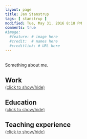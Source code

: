 ```yaml
---
layout: page
title: Jan Stanstrup
tags: [ stanstrup ]
modified: Tue, May 31, 2016 8:18 PM
comments: true
#image:
  #feature: # image here
  #credit:  # names here
  #creditlink: # URL here
---
```


<style type='text/css'>
td.td_nowrap {
	white-space: nowrap;
	vertical-align: top;
    padding-right: 3rem;
    width: 10rem;
}
h2 {
	margin-bottom: 0.1rem;
}
</style>

<a href="https://scholar.google.it/citations?user=Gw554E8AAAAJ&hl=en" title="Google Scholar" class="fa"><i class="ai ai-2x ai-google-scholar"></i></a>
<a href="https://github.com/stanstrup" title="GitHub" class="fa"><i class="fa fa-2x fa-github"></i></a>
<a href="https://twitter.com/JanStanstrup" title="Twitter" class="fa"><i class="fa fa-2x fa-twitter"></i></a>
<a href="https://orcid.org/0000-0003-0541-7369" title="ORCiD" class="fa"><i class="ai ai-2x ai-orcid"></i></a>
<a href="https://www.linkedin.com/in/jan-stanstrup-85421614" title="LinkedIn" class="fa"><i class="fa fa-2x fa-linkedin"></i></a>
<a href="https://www.researchgate.net/profile/Jan_Stanstrup" title="Researchgate" class="fa"><i class="ai ai-2x ai-researchgate"></i></a>

<script language="JavaScript">var username = "stanstrup";var hostname = "gmail.com";var linktext = username + "@" + hostname ;document.write("E-mail: <a href='" + "mail" + "to:" + username + "@" + hostname + "'>" + linktext + "</a>");</script>

<br>
Something about me.


<h2> Work </h2>
<a href="#work" onclick="toggle_visibility('work');" style="color: #4e4e4e;">(click to show/hide)</a>

<div id="work"  style="display: none;">

	<table>
        <tr style="font-weight: bold;">
            <td class="td_nowrap">Mar 2016 - present</td>
            <td>Research Scientist - Systems Medicine, Steno Diabetes Center, Gentofte, Denmark.
            </td>
        </tr>
    </table>

    <table>
        <tr style="font-weight: bold;">
            <td class="td_nowrap">Mar 2014 - Feb 2016</td>
            <td>PostDoc - Department of Food Quality and Nutrition, Research and Innovation Centre, Fondazione Edmund Mach (FEM), San Michele all’Adige.<br>
        Scholarship from Villum Fonden.
        </td>
        </tr>
        <tr>
            <td colspan="2">Mapping and translation of retention times between chromatographic systems.</td>
        </tr>
        <tr>
            <td colspan="2" style="padding-top:1rem"><p markdown="1" style="margin-bottom: 0">Project website: predret.org. Code available at on [github](http://github.com/Stanstrup).</p></td>
        </tr>
    </table>

    <table>
        <tr style="font-weight: bold;">
            <td class="td_nowrap">Sep 2010 – Dec 2013</td>
            <td>Ph.D. Student – Department of Nutrition, Exercise and Sports, Faculty of Science, University of Copenhagen</td>
        </tr>
        <tr>
            <td colspan="2">Metabolomics profiles of obese and diabetics after intake of different whey protein fractions.</td>
        </tr>
        <tr>
            <td colspan="2" style="padding-top:1rem"><i>Keywords: LC-MS profiling, Statistical analysis of LC-MS data, Structure elucidation by MS/MS, Biological interpretation</i></td>
        </tr>
        <tr>
            <td colspan="2" style="padding-top:1rem">Supervisor: Professor Lars Ove Dragsted
            </td>
        </tr>
    </table>



    <table>
        <tr style="font-weight: bold;">
            <td class="td_nowrap">May 2010 – June 2010</td>
            <td>Research Assistant – Department of Basic Sciences and Environment, Faculty of Life Sciences, University of Copenhagen (now part of merged faculty)
            </td>
        </tr>
        <tr>
            <td colspan="2">Project on secondary metabolites in macroalgae.</td>
        </tr>
        <tr>
            <td colspan="2" style="padding-top:1rem">Supervisor: Professor Dan Stærk</td>
        </tr>
    </table>



    <table>
        <tr style="font-weight: bold;">
            <td class="td_nowrap">Aug 2008 – Sep 2009</td>
            <td>Pharmacist Student (Pharmaconomist) – Lyngby Svane Apotek
            </td>
        </tr>
    </table>

</div>






<h2> Education </h2>
<a href="#education" onclick="toggle_visibility('education');" style="color: #4e4e4e;">(click to show/hide)</a>

<div id="education"  style="display: none;">


    <table>
        <tr style="font-weight: bold;">
            <td class="td_nowrap">2007 – Nov 2009</td>
            <td>MSc in Pharmacy (MSc.pharm.) – Faculty of Pharmaceutical Sciences, University of Copenhagen (now part of merged faculty)</td>
        </tr>
        <tr>
            <td colspan="2" style="padding-top:1rem">Thesis: Exploring chemodiversity in Dovyalis caffra and alkaloids in Laureliopsis Philippiana Supervisor: Professor Dan Stærk</td>
        </tr>
        <tr>
            <td colspan="2" style="padding-top:1rem">Optional courses: Statistical Design of Experiments, Advanced Organic Chemistry (both theoretical and laboratory course), Advanced Spectroscopy, Medicinal Chemistry, Pharmacokinetics and –dynamics.</td>
        </tr> 
    </table>

    <table>
        <tr style="font-weight: bold;">
            <td class="td_nowrap">2004 – 2007</td>
            <td>BSc in Pharmacy (BSc.pharm.) – Faculty of Pharmaceutical Sciences, University of Copenhagen (now part of merged faculty)</td>
        </tr>
    </table>
</div>




<h2> Teaching experience </h2>
<a href="#teaching" onclick="toggle_visibility('teaching');" style="color: #4e4e4e;">(click to show/hide)</a>

<div id="teaching"  style="display: none;">
<div class="nicetable" markdown="1">

| Year | Activity                                                  | Role                |
|------|-----------------------------------------------------------|---------------------|
| 2016 | Introduction to Nutritional Metabolomics                  | Lecture			 |
| 2012 | Bioactive Components and Health                           | Course coordinator  |
| 2010 | Introduction to Human Nutrition                           | Co-coordinator      |
| 2012 | Nutritional Study Design and Status Assessment            | Lecture             |
| 2011 | Biochemistry exercises                                    | Lecture             |
| 2011 | Internal course in introduction to basic Matlab functions | Teacher             |
| 2011 | Introduction to Nutritional Metabolomics                  | Exercise assistance |
| 2011 | Bachelor student                                          | Supervision         |

</div>

</div>

























